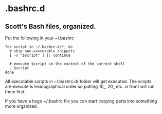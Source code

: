 .bashrc.d
=========

Scott's Bash files, organized.
------------------------------

Put the following in your ~/.bashrc

    for script in ~/.bashrc.d/*; do
      # skip non-executable snippets
      [ -x "$script" ] || continue

      # execute $script in the context of the current shell
      . $script
    done

All executable scripts in ~/.bashrc.d/ folder will get
executed.  The scripts are execute is lexicographical order so putting 10_, 20_
etc. in front will run them first.

If you have a huge ~/.bashrc file you can start copying
parts into something more organized.
